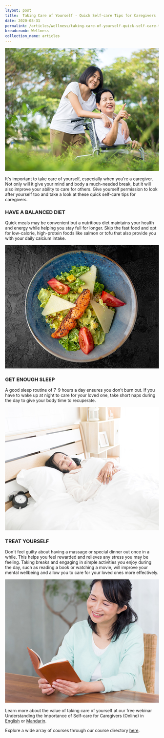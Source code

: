 ```yaml
---
layout: post
title:  Taking Care of Yourself - Quick Self-care Tips for Caregivers
date: 2020-08-31
permalink: /articles/wellness/taking-care-of-yourself-quick-self-care-tips-for-caregivers
breadcrumb: Wellness
collection_name: articles
---
```

![Taking Care of Yourself - Quick Self-care Tips for Caregivers](/images/content-articles/wellness/taking-care-of-yourself-quick-self-care-tips-for-caregivers-img1.jpg)

It's important to take care of yourself, especially when you're a caregiver. Not only will it give your mind and body a much-needed break, but it will also improve your ability to care for others. Give yourself permission to look after yourself too and take a look at these quick self-care tips for caregivers. 

### HAVE A BALANCED DIET
Quick meals may be convenient but a nutritious diet maintains your health and energy while helping you stay full for longer. Skip the fast food and opt for low-calorie, high-protein foods like salmon or tofu that also provide you with your daily calcium intake.

![Taking Care of Yourself - Quick Self-care Tips for Caregivers](/images/content-articles/wellness/taking-care-of-yourself-quick-self-care-tips-for-caregivers-img2.jpg) 

### GET ENOUGH SLEEP
A good sleep routine of 7-9 hours a day ensures you don't burn out. If you have to wake up at night to care for your loved one, take short naps during the day to give your body time to recuperate.

![Taking Care of Yourself - Quick Self-care Tips for Caregivers](/images/content-articles/wellness/taking-care-of-yourself-quick-self-care-tips-for-caregivers-img3.jpg)

### TREAT YOURSELF
Don't feel guilty about having a massage or special dinner out once in a while. This helps you feel rewarded and relieves any stress you may be feeling. Taking breaks and engaging in simple activities you enjoy during the day, such as reading a book or watching a movie, will improve your mental wellbeing and allow you to care for your loved ones more effectively.

![Taking Care of Yourself - Quick Self-care Tips for Caregivers](/images/content-articles/wellness/taking-care-of-yourself-quick-self-care-tips-for-caregivers-img4.jpg)

Learn more about the value of taking care of yourself at our free webinar Understanding the Importance of Self-care for Caregivers (Online) in <a href="https://www.onepa.gov.sg/class/details/c026802182" target="_blank" onclick="ga('send', 'event', 'Course Directory Links', 'Click-link','PA Sign Up', 'c026802182');">English</a> or <a href="https://www.onepa.gov.sg/class/details/c026802233" target="_blank" onclick="ga('send', 'event', 'Course Directory Links', 'Click-link','PA Sign Up', 'c026802233');">Mandarin</a>. 

Explore a wide array of courses through our course directory [here](../../course-directory/health-and-wellness/#understandingtheimportanceofselfcareforcaregiversonlinewebinars).